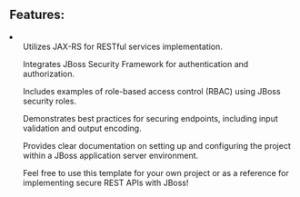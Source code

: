 <h2>Features:</h2>
<li>
<ol>Utilizes JAX-RS for RESTful services implementation.</ol>
<ol>Integrates JBoss Security Framework for authentication and authorization.</ol>
<ol>Includes examples of role-based access control (RBAC) using JBoss security roles.</ol>
<ol>Demonstrates best practices for securing endpoints, including input validation and output encoding.</ol>
<ol>Provides clear documentation on setting up and configuring the project within a JBoss application server environment.</ol>
<ol>Feel free to use this template for your own project or as a reference for implementing secure REST APIs with JBoss!</ol>
</li>

